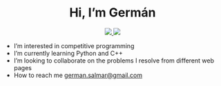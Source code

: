 <h1 align="center">Hi, I’m Germán</h1>

<div id="badges" align="center">
  <a href="https://www.linkedin.com/in/german-salas-martinez/">
    <img src="https://img.shields.io/badge/LinkedIn-blue?logo=linkedin&logoColor=white&style=for-the-badge">   
  </a>
  <a href = "mailto: german.salasmar@gmail.com">
    <img src="https://img.shields.io/badge/Gmail-D14836?style=for-the-badge&logo=gmail&logoColor=white">
  </a>
</div>

- I’m interested in competitive programming
- I’m currently learning Python and C++
- I’m looking to collaborate on the problems I resolve from different web pages
- How to reach me german.salmar@gmail.com

